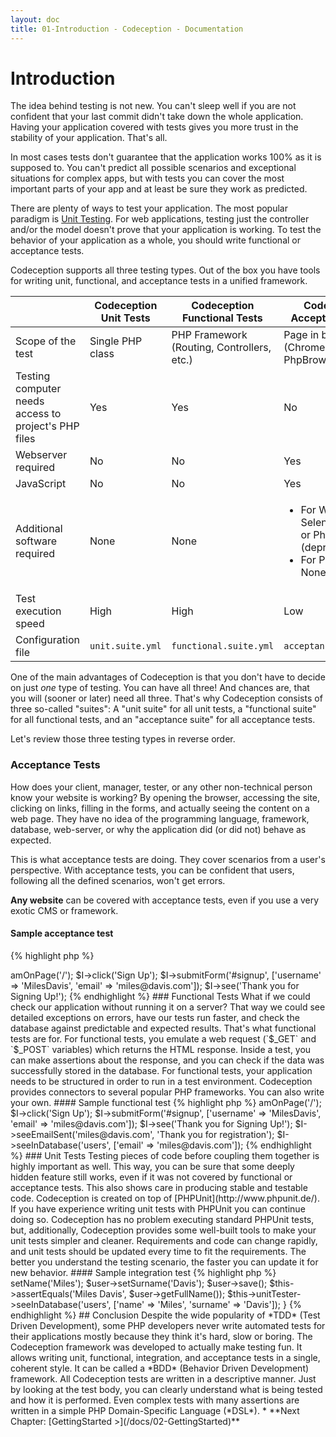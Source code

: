 ```yaml
---
layout: doc
title: 01-Introduction - Codeception - Documentation
---
```


# Introduction

The idea behind testing is not new. You can't sleep well if you are not confident
that your last commit didn't take down the whole application.
Having your application covered with tests gives you more trust in the stability of your application. That's all.

In most cases tests don't guarantee that the application works 100% as it is supposed to.
You can't predict all possible scenarios and exceptional situations for complex apps,
but with tests you can cover the most important parts of your app and at least be sure they work as predicted.

There are plenty of ways to test your application.
The most popular paradigm is [Unit Testing](http://en.wikipedia.org/wiki/Unit_testing).
For web applications, testing just the controller and/or the model doesn't prove that your application is working.
To test the behavior of your application as a whole, you should write functional or acceptance tests.

Codeception supports all three testing types.
Out of the box you have tools for writing unit, functional, and acceptance tests in a unified framework.

| | Codeception Unit Tests | Codeception Functional Tests | Codeception Acceptance Tests
| --- | --- | --- | --- |
| Scope of the test | Single PHP class | PHP Framework (Routing, Controllers, etc.) | Page in browser (Chrome, Firefox, or PhpBrowser) |
| Testing computer needs access to project's PHP files | Yes | Yes | No |
| Webserver required | No | No | Yes |
| JavaScript  | No | No | Yes |
| Additional software required | None | None | <ul><li>For WebDriver: Selenium Server or PhantomJS (deprecated)</li><li>For PhpBrowser: None</li></ul> |
| Test execution speed | High | High | Low |
| Configuration file | `unit.suite.yml` | `functional.suite.yml` | `acceptance.suite.yml` |

One of the main advantages of Codeception is that you don't have to decide on just *one* type of testing. You can have all three!
And chances are, that you will (sooner or later) need all three. That's why Codeception consists of three so-called "suites":
A "unit suite" for all unit tests, a "functional suite" for all functional tests, and an "acceptance suite" for all acceptance tests.

Let's review those three testing types in reverse order.

### Acceptance Tests

How does your client, manager, tester, or any other non-technical person know your website is working?
By opening the browser, accessing the site, clicking on links, filling in the forms,
and actually seeing the content on a web page. They have no idea of the programming language, framework, database, web-server,
or why the application did (or did not) behave as expected.

This is what acceptance tests are doing. They cover scenarios from a user's perspective.
With acceptance tests, you can be confident that users, following all the defined scenarios, won't get errors.

**Any website** can be covered with acceptance tests, even if you use a very exotic CMS or framework.

#### Sample acceptance test

{% highlight php %}

<?php
$I = new AcceptanceTester($scenario);
$I->amOnPage('/');
$I->click('Sign Up');
$I->submitForm('#signup', ['username' => 'MilesDavis', 'email' => 'miles@davis.com']);
$I->see('Thank you for Signing Up!');

{% endhighlight %}

### Functional Tests

What if we could check our application without running it on a server?
That way we could see detailed exceptions on errors, have our tests run faster,
and check the database against predictable and expected results. That's what functional tests are for.

For functional tests, you emulate a web request (`$_GET` and `$_POST` variables) 
which returns the HTML response. Inside a test, you can make assertions about the response,
and you can check if the data was successfully stored in the database.

For functional tests, your application needs to be structured in order to run in a test environment.
Codeception provides connectors to several popular PHP frameworks. You can also write your own.

#### Sample functional test

{% highlight php %}

<?php
$I = new FunctionalTester($scenario);
$I->amOnPage('/');
$I->click('Sign Up');
$I->submitForm('#signup', ['username' => 'MilesDavis', 'email' => 'miles@davis.com']);
$I->see('Thank you for Signing Up!');
$I->seeEmailSent('miles@davis.com', 'Thank you for registration');
$I->seeInDatabase('users', ['email' => 'miles@davis.com']);

{% endhighlight %}

### Unit Tests

Testing pieces of code before coupling them together is highly important as well. This way,
you can be sure that some deeply hidden feature still works, even if it was not covered by functional or acceptance tests.
This also shows care in producing stable and testable code.

Codeception is created on top of [PHPUnit](http://www.phpunit.de/). If you have experience writing unit tests with PHPUnit
you can continue doing so. Codeception has no problem executing standard PHPUnit tests,
but, additionally, Codeception provides some well-built tools to make your unit tests simpler and cleaner.

Requirements and code can change rapidly,
and unit tests should be updated every time to fit the requirements.
The better you understand the testing scenario, the faster you can update it for new behavior.

#### Sample integration test

{% highlight php %}

<?php
function testSavingUser()
{
    $user = new User();
    $user->setName('Miles');
    $user->setSurname('Davis');
    $user->save();
    $this->assertEquals('Miles Davis', $user->getFullName());
    $this->unitTester->seeInDatabase('users', ['name' => 'Miles', 'surname' => 'Davis']);
}

{% endhighlight %}

## Conclusion

Despite the wide popularity of *TDD* (Test Driven Development), some PHP developers never write automated tests for their applications mostly because they think it's hard, slow or boring.
The Codeception framework was developed to actually make testing fun.
It allows writing unit, functional, integration, and acceptance tests in a single, coherent style.

It can be called a *BDD* (Behavior Driven Development) framework. All Codeception tests are written in a descriptive manner.
Just by looking at the test body, you can clearly understand what is being tested and how it is performed.
Even complex tests with many assertions are written in a simple PHP Domain-Specific Language (*DSL*).




* **Next Chapter: [GettingStarted >](/docs/02-GettingStarted)**